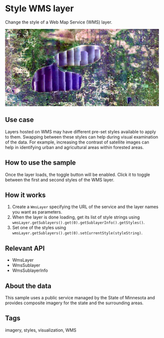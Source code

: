 # Style WMS layer

Change the style of a Web Map Service (WMS) layer.

![Image of style WMS layers](StyleWmsLayer.png)

## Use case

Layers hosted on WMS may have different pre-set styles available to apply to them. Swapping between these styles can help during visual examination of the data. For example, increasing the contrast of satellite images can help in identifying urban and agricultural areas within forested areas.

## How to use the sample

Once the layer loads, the toggle button will be enabled. Click it to toggle between the first and second styles of the WMS layer.

## How it works

1. Create a `WmsLayer` specifying the URL of the service and the layer names you want as parameters.
2. When the layer is done loading, get its list of style strings using `wmsLayer.getSublayers().get(0).getSublayerInfo().getStyles()`.
3. Set one of the styles using `wmsLayer.getSublayers().get(0).setCurrentStyle(styleString)`.

## Relevant API

* WmsLayer
* WmsSublayer
* WmsSublayerInfo

## About the data

This sample uses a public service managed by the State of Minnesota and provides composite imagery for the state and the surrounding areas.

## Tags

imagery, styles, visualization, WMS